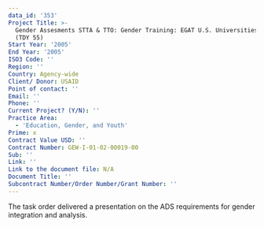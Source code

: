 ```yaml
---
data_id: '353'
Project Title: >-
  Gender Assesments STTA & TTO: Gender Training: EGAT U.S. Universities Partners
  (TDY 55)
Start Year: '2005'
End Year: '2005'
ISO3 Code: ''
Region: ''
Country: Agency-wide
Client/ Donor: USAID
Point of contact: ''
Email: ''
Phone: ''
Current Project? (Y/N): ''
Practice Area:
  - 'Education, Gender, and Youth'
Prime: x
Contract Value USD: ''
Contract Number: GEW-I-01-02-00019-00
Sub: ''
Link: ''
Link to the document file: N/A
Document Title: ''
Subcontract Number/Order Number/Grant Number: ''
---
```

The task order delivered a presentation on the ADS requirements for gender integration and analysis.